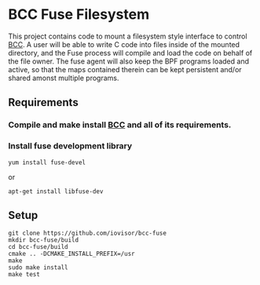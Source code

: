 # BCC Fuse Filesystem

This project contains code to mount a filesystem style interface to control
[BCC][1].  A user will be able to write C code into files inside of the mounted
directory, and the Fuse process will compile and load the code on behalf of the
file owner.  The fuse agent will also keep the BPF programs loaded and active,
so that the maps contained therein can be kept persistent and/or shared amonst
multiple programs.

## Requirements

### Compile and make install [BCC][1] and all of its requirements.

### Install fuse development library

```
yum install fuse-devel
```
or
```
apt-get install libfuse-dev
```

## Setup

```
git clone https://github.com/iovisor/bcc-fuse
mkdir bcc-fuse/build
cd bcc-fuse/build
cmake .. -DCMAKE_INSTALL_PREFIX=/usr
make
sudo make install
make test
```

[1]: https://github.com/iovisor/bcc
